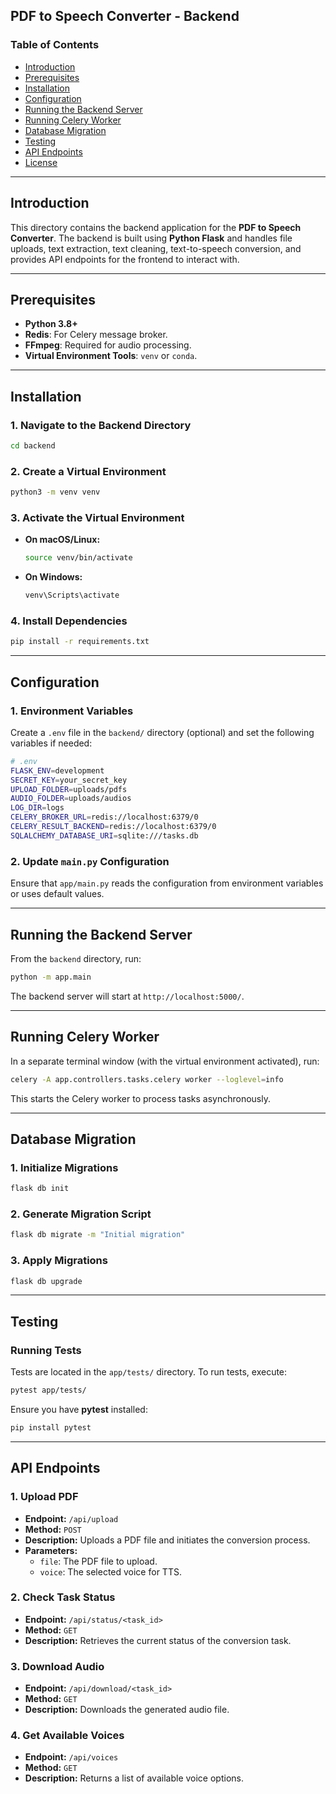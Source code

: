 ## PDF to Speech Converter - Backend

### Table of Contents

- [Introduction](#introduction)
- [Prerequisites](#prerequisites)
- [Installation](#installation)
- [Configuration](#configuration)
- [Running the Backend Server](#running-the-backend-server)
- [Running Celery Worker](#running-celery-worker)
- [Database Migration](#database-migration)
- [Testing](#testing)
- [API Endpoints](#api-endpoints)
- [License](#license)

---

## Introduction

This directory contains the backend application for the **PDF to Speech Converter**. The backend is built using **Python Flask** and handles file uploads, text extraction, text cleaning, text-to-speech conversion, and provides API endpoints for the frontend to interact with.

---

## Prerequisites

- **Python 3.8+**
- **Redis**: For Celery message broker.
- **FFmpeg**: Required for audio processing.
- **Virtual Environment Tools**: `venv` or `conda`.

---

## Installation

### 1. Navigate to the Backend Directory

```bash
cd backend
```

### 2. Create a Virtual Environment

```bash
python3 -m venv venv
```

### 3. Activate the Virtual Environment

- **On macOS/Linux:**

  ```bash
  source venv/bin/activate
  ```

- **On Windows:**

  ```bash
  venv\Scripts\activate
  ```

### 4. Install Dependencies

```bash
pip install -r requirements.txt
```

---

## Configuration

### 1. Environment Variables

Create a `.env` file in the `backend/` directory (optional) and set the following variables if needed:

```bash
# .env
FLASK_ENV=development
SECRET_KEY=your_secret_key
UPLOAD_FOLDER=uploads/pdfs
AUDIO_FOLDER=uploads/audios
LOG_DIR=logs
CELERY_BROKER_URL=redis://localhost:6379/0
CELERY_RESULT_BACKEND=redis://localhost:6379/0
SQLALCHEMY_DATABASE_URI=sqlite:///tasks.db
```

### 2. Update `main.py` Configuration

Ensure that `app/main.py` reads the configuration from environment variables or uses default values.

---

## Running the Backend Server

From the `backend` directory, run:

```bash
python -m app.main
```

The backend server will start at `http://localhost:5000/`.

---

## Running Celery Worker

In a separate terminal window (with the virtual environment activated), run:

```bash
celery -A app.controllers.tasks.celery worker --loglevel=info
```

This starts the Celery worker to process tasks asynchronously.

---

## Database Migration

### 1. Initialize Migrations

```bash
flask db init
```

### 2. Generate Migration Script

```bash
flask db migrate -m "Initial migration"
```

### 3. Apply Migrations

```bash
flask db upgrade
```

---

## Testing

### Running Tests

Tests are located in the `app/tests/` directory. To run tests, execute:

```bash
pytest app/tests/
```

Ensure you have **pytest** installed:

```bash
pip install pytest
```

---

## API Endpoints

### 1. Upload PDF

- **Endpoint:** `/api/upload`
- **Method:** `POST`
- **Description:** Uploads a PDF file and initiates the conversion process.
- **Parameters:**
  - `file`: The PDF file to upload.
  - `voice`: The selected voice for TTS.

### 2. Check Task Status

- **Endpoint:** `/api/status/<task_id>`
- **Method:** `GET`
- **Description:** Retrieves the current status of the conversion task.

### 3. Download Audio

- **Endpoint:** `/api/download/<task_id>`
- **Method:** `GET`
- **Description:** Downloads the generated audio file.

### 4. Get Available Voices

- **Endpoint:** `/api/voices`
- **Method:** `GET`
- **Description:** Returns a list of available voice options.
